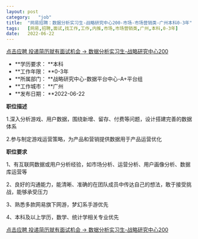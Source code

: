 ```yaml
---
layout:	post
category:	"job"
title:	"网易招聘：数据分析实习生-战略研究中心200-市场-市场营销类-广州本科0-3年"
tags:	[网易,招聘,面试,找工作,工作,内推,市场,市场营销类,广州,本科,0-3年]
date:	2022-06-22
---
```


[点击应聘 投递简历就有面试机会 ->  数据分析实习生-战略研究中心200](http://mobile.bole.netease.com/bole/boleDetail?id=41070&employeeId=346f03c3cda5f04c&key=all)



- **学历要求： **本科
- **工作年限： **0-3年
- **所属部门： **战略研究中心-数据平台中心-A+平台组
- **工作城市： **广州
- **发布日期： **2022-06-22



**职位描述**

1.深入分析游戏、用户数据，围绕新增、留存、付费等问题，设计搭建完善的数据体系



2.参与制定游戏运营策略，为产品和营销提供数据用于产品运营优化



**职位要求**

1、有互联网数据或用户分析经验，如市场分析、运营分析、用户画像分析、数据库运营等



2、良好的沟通能力，能清晰、准确的在团队成员中传达自己的想法，敢于接受挑战，能够承受压力



3、熟悉多款网易旗下网游，梦幻系手游优先



4、本科及以上学历，数学、统计学相关专业优先



[点击应聘 投递简历就有面试机会 ->  数据分析实习生-战略研究中心200](http://mobile.bole.netease.com/bole/boleDetail?id=41070&employeeId=346f03c3cda5f04c&key=all)
